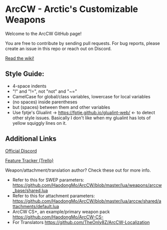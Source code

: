 # ArcCW - Arctic's Customizable Weapons

Welcome to the ArcCW GitHub page!

You are free to contribute by sending pull requests. For bug reports, please create an issue in this repo or reach out on Discord.

[Read the wiki!](https://github.com/HaodongMo/ArcCW/wiki)

## Style Guide:
 - 4-space indents
 - "!" and "!=", not "not" and "~="
 - CamelCase for global/class variables, lowercase for local variables
 - (no spaces) inside parentheses
 - but (spaces) between them and other variables
 - Use fptje's Glualint -> https://fptje.github.io/glualint-web/ <- to detect other style issues. Basically I don't like when my glualint has lots of yellow squiggly lines on it.

## Additional Links
[Official Discord](https://discord.gg/gaHXusZ)

[Feature Tracker (Trello)](https://trello.com/b/T4E9Fj8u/arccw-base)

Weapon/attachment/translation author? Check these out for more info.
- Refer to this for SWEP parameters: https://github.com/HaodongMo/ArcCW/blob/master/lua/weapons/arccw_base/shared.lua
- Refer to this for attachment parameters: https://github.com/HaodongMo/ArcCW/blob/master/lua/arccw/shared/attachments/default.lua
- ArcCW CS+, an example/primary weapon pack https://github.com/HaodongMo/ArcCW-CS-
- For Translators https://github.com/TheOnly8Z/ArcCW-Localization
